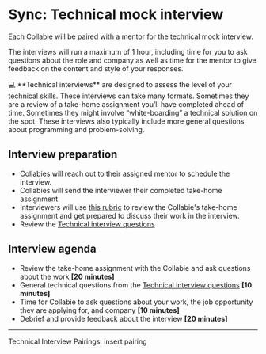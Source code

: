 # Sync: Technical mock interview

Each Collabie will be paired with a mentor for the technical mock interview.

The interviews will run a maximum of 1 hour, including time for you to ask questions about the role and company as well as time for the mentor to give feedback on the content and style of your responses.

<aside>
💻 **Technical interviews** are designed to assess the level of your technical skills. These interviews can take many formats. Sometimes they are a review of a take-home assignment you’ll have completed ahead of time. Sometimes they might involve “white-boarding” a technical solution on the spot. These interviews also typically include more general questions about programming and problem-solving.

</aside>

## Interview preparation

- Collabies will reach out to their assigned mentor to schedule the interview.
- Collabies will send the interviewer their completed take-home assignment
- Interviewers will use [this rubric](https://docs.google.com/spreadsheets/d/17m_A_cinlrju0H1KfNcodWgv1Dh8gsW-v5emcHSEjjA/edit) to review the Collabie's take-home assignment and get prepared to discuss their work in the interview.
- Review the [Technical interview questions](https://www.notion.so/Technical-interview-questions-5fead13f5ec24073af0c60d00f0a96e5)

## Interview agenda

- Review the take-home assignment with the Collabie and ask questions about the work **[20 minutes]**
- General technical questions from the [Technical interview questions](https://www.notion.so/Technical-interview-questions-5fead13f5ec24073af0c60d00f0a96e5) **[10 minutes]**
- Time for Collabie to ask questions about your work, the job opportunity they are applying for, and company **[10 minutes]**
- Debrief and provide feedback about the interview **[20 minutes]**

---

Technical Interview Pairings: insert pairing
